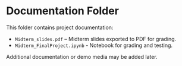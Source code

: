 # Documentation Folder

This folder contains project documentation:

- `Midterm_slides.pdf` – Midterm slides exported to PDF for grading.
- `Midterm_FinalProject.ipynb` - Notebook for grading and testing.

Additional documentation or demo media may be added later.
